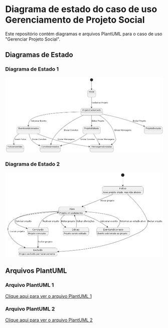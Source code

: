 # Diagrama de estado do caso de uso Gerenciamento de Projeto Social

Este repositório contém diagramas e arquivos PlantUML para o caso de uso "Gerenciar Projeto Social".

## Diagramas de Estado

### Diagrama de Estado 1
![Diagrama de Estado 1](1.png)

### Diagrama de Estado 2
![Diagrama de Estado 2](2.png)

## Arquivos PlantUML

### Arquivo PlantUML 1
[Clique aqui para ver o arquivo PlantUML 1](1.puml)

### Arquivo PlantUML 2
[Clique aqui para ver o arquivo PlantUML 2](2.puml)